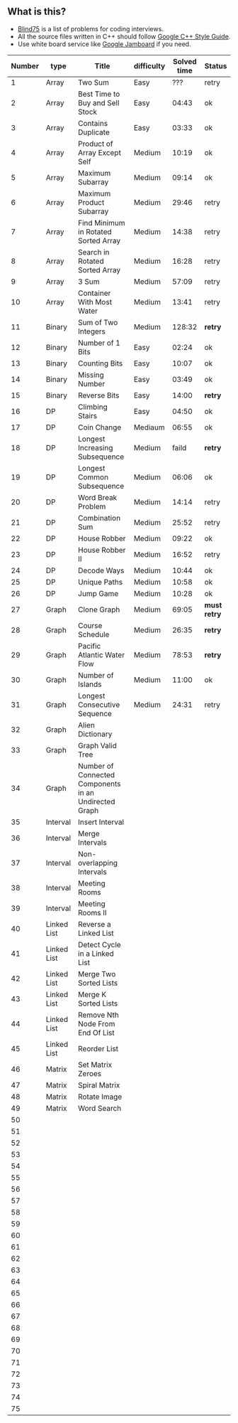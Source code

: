 ## What is this?
- [Blind75](https://leetcode.com/discuss/general-discussion/460599/blind-75-leetcode-questions) is a list of problems for coding interviews.
- All the source files written in C++ should follow [Google C++ Style Guide](https://ttsuki.github.io/styleguide/cppguide.ja.html).
- Use white board service like [Google Jamboard](https://jamboard.google.com/) if you need.

| Number | type | Title | difficulty | Solved time | Status |
| ---- | ---- | ---- | ---- | ---- | ---- |
| 1 | Array | Two Sum | Easy | ??? | retry |
| 2 | Array | Best Time to Buy and Sell Stock | Easy | 04:43 | ok |
| 3 | Array | Contains Duplicate | Easy | 03:33 | ok |
| 4 | Array | Product of Array Except Self | Medium | 10:19 | ok |
| 5 | Array | Maximum Subarray | Medium | 09:14 | ok |
| 6 | Array | Maximum Product Subarray | Medium | 29:46 | retry |
| 7 | Array | Find Minimum in Rotated Sorted Array | Medium | 14:38 | retry |
| 8 | Array | Search in Rotated Sorted Array | Medium | 16:28 | retry |
| 9 | Array | 3 Sum | Medium | 57:09 | retry |
| 10 | Array | Container With Most Water | Medium | 13:41 | retry |
| 11 | Binary | Sum of Two Integers | Medium | 128:32 | <strong>retry</strong> |
| 12 | Binary | Number of 1 Bits | Easy | 02:24 | ok |
| 13 | Binary | Counting Bits | Easy | 10:07 | ok |
| 14 | Binary | Missing Number | Easy | 03:49 | ok |
| 15 | Binary | Reverse Bits | Easy | 14:00 | <strong>retry</strong> |
| 16 | DP | Climbing Stairs | Easy | 04:50 | ok |
| 17 | DP | Coin Change | Mediaum | 06:55 | ok |
| 18 | DP | Longest Increasing Subsequence | Medium | faild | <strong>retry</strong> |
| 19 | DP | Longest Common Subsequence | Medium | 06:06 | ok |
| 20 | DP | Word Break Problem | Medium | 14:14 | retry |
| 21 | DP | Combination Sum | Medium | 25:52 | retry |
| 22 | DP | House Robber | Medium | 09:22 | ok |
| 23 | DP | House Robber II | Medium | 16:52 | retry |
| 24 | DP | Decode Ways | Medium | 10:44 | ok |
| 25 | DP | Unique Paths | Medium | 10:58 | ok |
| 26 | DP | Jump Game | Medium | 10:28 | ok |
| 27 | Graph | Clone Graph | Medium | 69:05 | <strong>must retry</strong> |
| 28 | Graph | Course Schedule | Medium | 26:35 | <strong>retry</strong> |
| 29 | Graph | Pacific Atlantic Water Flow | Medium | 78:53 | <strong>retry</strong> |
| 30 | Graph | Number of Islands | Medium | 11:00 | ok |
| 31 | Graph | Longest Consecutive Sequence | Medium | 24:31 | retry |
| 32 | Graph | Alien Dictionary  |  |  |  |
| 33 | Graph | Graph Valid Tree  |  |  |  |
| 34 | Graph | Number of Connected Components in an Undirected Graph  |  |  |  |
| 35 | Interval | Insert Interval |  |  |  |
| 36 | Interval | Merge Intervals |  |  |  |
| 37 | Interval | Non-overlapping Intervals |  |  |  |
| 38 | Interval | Meeting Rooms  |  |  |  |
| 39 | Interval | Meeting Rooms II  |  |  |  |
| 40 | Linked List | Reverse a Linked List |  |  |  |
| 41 | Linked List | Detect Cycle in a Linked List |  |  |  |
| 42 | Linked List | Merge Two Sorted Lists |  |  |  |
| 43 | Linked List | Merge K Sorted Lists |  |  |  |
| 44 | Linked List | Remove Nth Node From End Of List |  |  |  |
| 45 | Linked List | Reorder List |  |  |  |
| 46 | Matrix | Set Matrix Zeroes |  |  |  |
| 47 | Matrix | Spiral Matrix |  |  |  |
| 48 | Matrix | Rotate Image |  |  |  |
| 49 | Matrix | Word Search |  |  |  |
| 50 |  |  |  |  |  |
| 51 |  |  |  |  |  |
| 52 |  |  |  |  |  |
| 53 |  |  |  |  |  |
| 54 |  |  |  |  |  |
| 55 |  |  |  |  |  |
| 56 |  |  |  |  |  |
| 57 |  |  |  |  |  |
| 58 |  |  |  |  |  |
| 59 |  |  |  |  |  |
| 60 |  |  |  |  |  |
| 61 |  |  |  |  |  |
| 62 |  |  |  |  |  |
| 63 |  |  |  |  |  |
| 64 |  |  |  |  |  |
| 65 |  |  |  |  |  |
| 66 |  |  |  |  |  |
| 67 |  |  |  |  |  |
| 68 |  |  |  |  |  |
| 69 |  |  |  |  |  |
| 70 |  |  |  |  |  |
| 71 |  |  |  |  |  |
| 72 |  |  |  |  |  |
| 73 |  |  |  |  |  |
| 74 |  |  |  |  |  |
| 75 |  |  |  |  |  |
